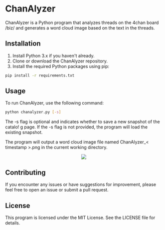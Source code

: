 # ChanAlyzer
ChanAlyzer is a Python program that analyzes threads on the 4chan board /biz/ and generates a word cloud image based on the text in the threads.

## Installation
1. Install Python 3.x if you haven't already.
2. Clone or download the ChanAlyzer repository.
3. Install the required Python packages using pip:

```bash
pip install -r requirements.txt
```

## Usage
To run ChanAlyzer, use the following command:

```bash
python chanalyzer.py [-s]
```

The -s flag is optional and indicates whether to save a new snapshot of the catalo!
g page. If the -s flag is not provided, the program will load the existing snapshot.

The program will output a word cloud image file named ChanAlyzer_< timestamp >.png in the current working directory.

<p align="center">
  <img src="https://user-images.githubusercontent.com/571631/226733704-71c73624-1547-46f8-9c29-cad39bbdf31c.png">
</p>

## Contributing
If you encounter any issues or have suggestions for improvement, please feel free to open an issue or submit a pull request.

## License
This program is licensed under the MIT License. See the LICENSE file for details.
